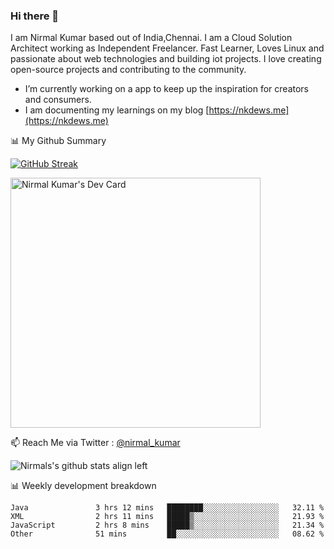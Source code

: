 ### Hi there 👋

 I am Nirmal Kumar based out of India,Chennai. I am a Cloud Solution Architect working as Independent Freelancer. Fast Learner, Loves Linux and passionate about web technologies and building iot projects. I love creating open-source projects and contributing to the community.

- I’m currently working on a app to keep up the inspiration for creators and consumers.
- I am documenting my learnings on my blog [https://nkdews.me](https://nkdews.me)


📊 My Github Summary

[![GitHub Streak](https://github-readme-streak-stats.herokuapp.com?user=nk-gears&theme=dark&hide_border=true&date_format=M%20j%5B%2C%20Y%5D)](https://git.io/streak-stats)

<a href="https://app.daily.dev/nirmal_kumar"><img src="https://api.daily.dev/devcards/a16cfcf02d384b16b41de71ce4d1d811.png?r=8ve" width="400" alt="Nirmal Kumar's Dev Card"/></a>

📫 Reach Me via  Twitter : [@nirmal_kumar](https://twitter.com/nirmal_kumar)

![Nirmals's github stats align left](https://github-readme-stats.vercel.app/api?username=nk-gears&show_icons=true)


📊 Weekly development breakdown

<!--START_SECTION:waka-->

```text
Java               3 hrs 12 mins   ████████░░░░░░░░░░░░░░░░░   32.11 %
XML                2 hrs 11 mins   █████▒░░░░░░░░░░░░░░░░░░░   21.93 %
JavaScript         2 hrs 8 mins    █████▒░░░░░░░░░░░░░░░░░░░   21.34 %
Other              51 mins         ██░░░░░░░░░░░░░░░░░░░░░░░   08.62 %
```

<!--END_SECTION:waka-->


